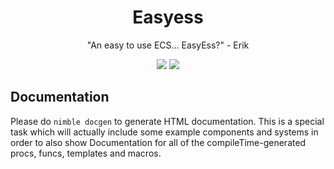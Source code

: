 <h1 align="center">Easyess</h1>
<p align="center">"An easy to use ECS... EasyEss?" - Erik</p>
<p align="center">
  <img src="https://github.com/EriKWDev/easyess/actions/workflows/unittests.yaml/badge.svg?branch=main">
  <img src="https://github.com/EriKWDev/easyess/actions/workflows/unittests_devel.yaml/badge.svg?branch=main">
</p>


## Documentation
Please do `nimble docgen` to generate HTML documentation.
This is a special task which will actually include some
example components and systems in order to also show Documentation
for all of the compileTime-generated procs, funcs, templates and macros.
